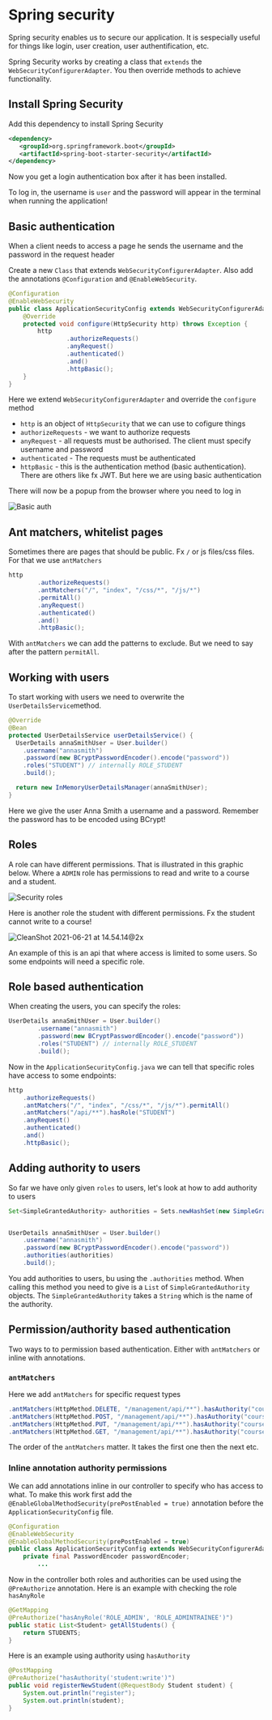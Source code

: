 # Spring security

Spring security enables us to secure our application. It is sespecially useful for things like login, user creation, user authentification, etc.

Spring Security works by creating a class that `extends` the `WebSecurityConfigurerAdapter`. You then override methods to achieve functionality.



## Install Spring Security

Add this dependency to install Spring Security

```xml
<dependency>
   <groupId>org.springframework.boot</groupId>
   <artifactId>spring-boot-starter-security</artifactId>
</dependency>
```

Now you get a login authentication box after it has been installed. 

To log in, the username is `user` and the password will appear in the terminal when running the application!







## Basic authentication

When a client needs to access a page he sends the username and the password in the request header

Create a new `Class` that extends `WebSecurityConfigurerAdapter`. Also add the annotations `@Configuration` and `@EnableWebSecurity`.

```java
@Configuration
@EnableWebSecurity
public class ApplicationSecurityConfig extends WebSecurityConfigurerAdapter {
    @Override
    protected void configure(HttpSecurity http) throws Exception {
        http
                .authorizeRequests()
                .anyRequest()
                .authenticated()
                .and()
                .httpBasic();
    }
}
```

Here we extend `WebSecurityConfigurerAdapter` and override the `configure` method

- `http` is an object of `HttpSecurity` that we can use to cofigure things
- `authorizeRequests` - we want to authorize requests
- `anyRequest` - all requests must be authorised. The client must specify username and password
- `authenticated` - The requests must be authenticated
- `httpBasic` - this is the authentication method (basic authentication). There are others like fx JWT. But here we are using basic authentication

There will now be a popup from the browser where you need to log in

![Basic auth](../../third-semester/assets/basic-auth.png)



## Ant matchers, whitelist pages

Sometimes there are pages that should be public. Fx `/` or js files/css files. For that we use `antMatchers`

```java
http
        .authorizeRequests()
        .antMatchers("/", "index", "/css/*", "/js/*")
        .permitAll()
        .anyRequest()
        .authenticated()
        .and()
        .httpBasic();
```

With `antMatchers` we can add the patterns to exclude. But we need to say after the pattern `permitAll`. 



## Working with users

To start working with users we need to overwrite the `UserDetailsService`method.

```java
@Override
@Bean
protected UserDetailsService userDetailsService() {
  UserDetails annaSmithUser = User.builder()
    .username("annasmith")
    .password(new BCryptPasswordEncoder().encode("password"))
    .roles("STUDENT") // internally ROLE_STUDENT
    .build();

  return new InMemoryUserDetailsManager(annaSmithUser);
}
```

Here we give the user Anna Smith a username and a password. Remember the password has to be encoded using BCrypt!



## Roles

A role can have different permissions. That is illustrated in this graphic below. Where a `ADMIN` role has permissions to read and write to a course and a student. 





![Security roles](../assets/security-roles.png)



Here is another role the student with different permissions. Fx the student cannot write to a course!

![CleanShot 2021-06-21 at 14.54.14@2x](../assets/security-roles-student.png)



An example of this is an api that where access is limited to some users. So some endpoints will need a specific role. 



## Role based authentication

When creating the users, you can specify the roles:

```java
UserDetails annaSmithUser = User.builder()
        .username("annasmith")
        .password(new BCryptPasswordEncoder().encode("password"))
        .roles("STUDENT") // internally ROLE_STUDENT
        .build();
```



Now in the `ApplicationSecurityConfig.java` we can tell that specific roles have access to some endpoints: 

```java
http
    .authorizeRequests()
    .antMatchers("/", "index", "/css/*", "/js/*").permitAll()
    .antMatchers("/api/**").hasRole("STUDENT")
    .anyRequest()
    .authenticated()
    .and()
    .httpBasic();
```





## Adding authority to users

So far we have only given `roles` to users, let's look at how to add authority to users

```java
Set<SimpleGrantedAuthority> authorities = Sets.newHashSet(new SimpleGrantedAuthority("course:read"), new SimpleGrantedAuthority("student:write"));


UserDetails annaSmithUser = User.builder()
    .username("annasmith")
    .password(new BCryptPasswordEncoder().encode("password"))
    .authorities(authorities)
    .build();
```

You add authorities to users, bu using the `.authorities` method. When calling this method you need to give is a `List` of `SimpleGrantedAuthority` objects. The `SimpleGrantedAuthority` takes a `String` which is the name of the authority.



## Permission/authority based authentication

Two ways to to permission based authentication. Either with `antMatchers` or inline with annotations. 



### `antMatchers`

Here we add `antMatchers` for specific request types

```java
.antMatchers(HttpMethod.DELETE, "/management/api/**").hasAuthority("course:write")
.antMatchers(HttpMethod.POST, "/management/api/**").hasAuthority("course:write")
.antMatchers(HttpMethod.PUT, "/management/api/**").hasAuthority("course:write")
.antMatchers(HttpMethod.GET, "/management/api/**").hasAuthority("course:read")
```

The order of the `antMatchers` matter. It takes the first one then the next etc. 



### Inline annotation authority permissions

We can add annotations inline in our controller to specify who has access to what. To make this work first add the `@EnableGlobalMethodSecurity(prePostEnabled = true)` annotation before the `ApplicationSecurityConfig` file.

```java
@Configuration
@EnableWebSecurity
@EnableGlobalMethodSecurity(prePostEnabled = true)
public class ApplicationSecurityConfig extends WebSecurityConfigurerAdapter {
    private final PasswordEncoder passwordEncoder;
		...
```



Now in the controller both roles and authorities can be used using the `@PreAuthorize` annotation. Here is an example with checking the role `hasAnyRole`

```java
@GetMapping
@PreAuthorize("hasAnyRole('ROLE_ADMIN', 'ROLE_ADMINTRAINEE')")
public static List<Student> getAllStudents() {
    return STUDENTS;
}
```



Here is an example using authority using `hasAuthority`

```java
@PostMapping
@PreAuthorize("hasAuthority('student:write')")
public void registerNewStudent(@RequestBody Student student) {
    System.out.println("register");
    System.out.println(student);
}
```



